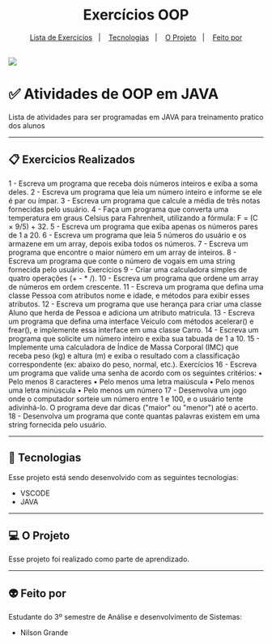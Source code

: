 <h1 align="center"> Exercícios OOP </h1>

<p align="center">
  <a href="#-Exercicios-Realizados">Lista de Exercícios</a>&nbsp;&nbsp;&nbsp;|&nbsp;&nbsp;&nbsp;
  <a href="#-tecnologias">Tecnologias</a>&nbsp;&nbsp;&nbsp;|&nbsp;&nbsp;&nbsp;
  <a href="#-o-projeto">O Projeto</a>&nbsp;&nbsp;&nbsp;|&nbsp;&nbsp;&nbsp;
  <a href="#-feito-por">Feito por</a>
</p>
<br>

 <a href="https://github.com/Ncgrande">
  <img align="center" src="https://img.shields.io/static/v1?label=github&message=NilsonGrande&color=7159c1&style=for-the-badge&logo=ghost)](https://github.com/NilsonGrande"/>
</a>

# ✅ Atividades de OOP em JAVA

<p align="justify">Lista de atividades para ser programadas em JAVA para treinamento pratico dos alunos</p>

---

## 📋 Exercicios Realizados

1 - Escreva um programa que receba dois números inteiros e exiba a soma deles.
2 - Escreva um programa que leia um número inteiro e informe se ele é par ou ímpar.
3 - Escreva um programa que calcule a média de três notas fornecidas pelo usuário.
4 - Faça um programa que converta uma temperatura em graus Celsius para Fahrenheit, utilizando a fórmula: F = (C × 9/5) + 32.
5 - Escreva um programa que exiba apenas os números pares de 1 a 20.
6 - Escreva um programa que leia 5 números do usuário e os armazene em um array, depois exiba todos os números.
7 - Escreva um programa que encontre o maior número em um array de inteiros.
8 - Escreva um programa que conte o número de vogais em uma string fornecida pelo usuário.
Exercícios
9 - Criar uma calculadora simples de quatro operações (+ - * /).
10 - Escreva um programa que ordene um array de números em ordem crescente.
11 - Escreva um programa que defina uma classe Pessoa com atributos nome e idade, e métodos para exibir esses atributos.
12 - Escreva um programa que use herança para criar uma classe Aluno que herda de Pessoa e adiciona um atributo matricula.
13 - Escreva um programa que defina uma interface Veiculo com métodos acelerar() e frear(), e implemente essa interface em uma classe Carro.
14 - Escreva um programa que solicite um número inteiro e exiba sua tabuada de 1 a 10.
15 - Implemente uma calculadora de Índice de Massa Corporal (IMC) que receba peso (kg) e altura (m) e exiba o resultado com a classificação correspondente (ex: abaixo do peso, normal, etc.).
Exercícios
16 - Escreva um programa que valide uma senha de acordo com os seguintes critérios:
• Pelo menos 8 caracteres
• Pelo menos uma letra maiúscula
• Pelo menos uma letra minúscula
• Pelo menos um número
17 - Desenvolva um jogo onde o computador sorteie um número entre 1 e 100, e o usuário tente adivinhá-lo. O programa deve dar dicas ("maior" ou "menor") até o acerto.
18 - Desenvolva um programa que conte quantas palavras existem em uma string fornecida pelo usuário.


---

##  🚀 Tecnologias  
Esse projeto está sendo desenvolvido com as seguintes tecnologias:

- VSCODE
- JAVA

---

## 💻 O Projeto

<p align="justify">Esse projeto foi realizado como parte de aprendizado.</p>

---

## 👽 Feito por

Estudante do 3º semestre de Análise e desenvolvimento de Sistemas:

- Nilson Grande




